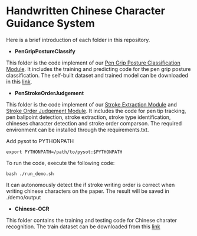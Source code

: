 # Handwritten Chinese Character Guidance System



Here is a brief introduction of each folder in this repository.

- **PenGripPostureClassify**

This folder is the code implement of our <u>Pen Grip Posture Classification Module</u>. It includes the training and predicting code for the pen grip posture classification. The self-built  dataset and trained model can be downloaded in this [link](https://drive.google.com/drive/folders/1olMh_5u8aiRBAkjXN68F6oSOdx41EIs4?usp=share_link). 

- **PenStrokeOrderJudgement**

This folder is the code implement of our <u>Stroke Extraction Module</u> and <u>Stroke Order Judgement Module</u>. It includes the code for pen tip tracking, pen ballpoint detection, stroke extraction, stroke type identification, chineses character detection and stroke order comparson. The required environment can be installed through the requirements.txt. 

Add pysot to PYTHONPATH

```
export PYTHONPATH=/path/to/pysot:$PYTHONPATH
```

To run the code, execute the following code:

```
bash ./run_demo.sh
```

It can autonomously detect the if stroke writing order is correct when writing chinese characters on the paper. The result will be saved in ./demo/output

- **Chinese-OCR**

This folder contains the training and testing code for Chinese charater recognition. The train dataset can be downloaded from this [link](http://www.nlpr.ia.ac.cn/databases/handwriting/Download.html)
